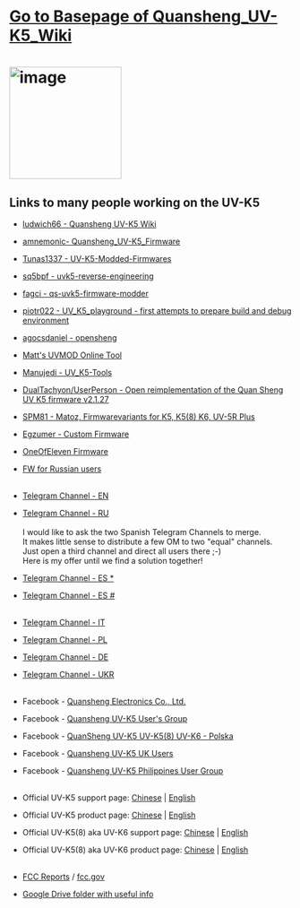 # [Go to Basepage of Quansheng_UV-K5_Wiki](https://github.com/ludwich66/Quansheng_UV-K5_Wiki/wiki)

# [<img width="200" alt="image" src="https://github.com/ludwich66/Quansheng_UV-K5_Wiki/assets/12202733/19823838-7a3f-4ba4-b943-df7f01d16527">](https://github.com/ludwich66/Quansheng_UV-K5_Wiki/wiki)

 
## Links to many people working on the UV-K5
* [ludwich66 - Quansheng UV-K5 Wiki](https://github.com/ludwich66/Quansheng_UV-K5_Wiki/wiki)
* [amnemonic- Quansheng_UV-K5_Firmware](https://github.com/amnemonic/Quansheng_UV-K5_Firmware)
* [Tunas1337 - UV-K5-Modded-Firmwares](https://github.com/Tunas1337/UV-K5-Modded-Firmwares)
* [sq5bpf - uvk5-reverse-engineering](https://github.com/sq5bpf/uvk5-reverse-engineering)
* [fagci - qs-uvk5-firmware-modder](https://github.com/fagci/qs-uvk5-firmware-modder)
* [piotr022 - UV_K5_playground - first attempts to prepare build and debug environment](https://github.com/piotr022/UV_K5_playground)
* [agocsdaniel - opensheng](https://github.com/agocsdaniel/opensheng)
* [Matt's UVMOD Online Tool](https://whosmatt.github.io/uvmod/)
* [Manujedi - UV_K5-Tools](https://github.com/manujedi/UV_K5-Tools/tree/main/TutOnlineEnv)
* [DualTachyon/UserPerson - Open reimplementation of the Quan Sheng UV K5 firmware v2.1.27](https://github.com/DualTachyon/uv-k5-firmware)
* [SPM81 - Matoz, Firmwarevariants for K5, K5(8) K6, UV-5R Plus](https://github.com/spm81/Quansheng_UV-K5)
* [Egzumer - Custom Firmware](https://github.com/egzumer/uv-k5-firmware-custom)

* [OneOfEleven Firmware](https://github.com/OneOfEleven/uv-k5-firmware-custom)
* [FW for Russian users](https://github.com/rebezhir/openquack)
  <Br><Br>
* [Telegram Channel - EN](https://t.me/quansheng_uvk5_en)
* [Telegram Channel - RU](https://t.me/uv_k5)<br><br>
  I would like to ask the two Spanish Telegram Channels to merge. <br>
  It makes little sense to distribute a few OM to two "equal" channels. <br>
  Just open a third channel and direct all users there ;-)<br>
  Here is my offer until we find a solution together!<Br>
* [Telegram Channel - ES *](https://t.me/QuanShengES)
* [Telegram Channel - ES #](https://t.me/Quansenguvk5)<br><br>
* [Telegram Channel - IT](https://t.me/+W31XPFpurWk0NzM0)
* [Telegram Channel - PL](https://t.me/uvk5_pl)
* [Telegram Channel - DE](https://t.me/quanshenguv5kde)
* [Telegram Channel - UKR](https://t.me/radioamators/38782)<Br><Br>
* Facebook - [Quansheng Electronics Co., Ltd.](https://www.facebook.com/QuanshengRadios/)
* Facebook - [Quansheng UV-K5 User's Group](https://www.facebook.com/groups/229333669483573/)
* Facebook - [QuanSheng UV-K5 UV-K5(8) UV-K6 - Polska](https://www.facebook.com/groups/205485455659292/)
* Facebook - [Quansheng UV-K5 UK Users](https://www.facebook.com/groups/2291286734508728/)
* Facebook - [Quansheng UV-K5 Philippines User Group](https://www.facebook.com/groups/678587170703812/)<Br><Br>

* Official UV-K5 support page:              [Chinese](http://qsfj.com/support/downloads/3002) | [English](http://en.qsfj.com/support/downloads/3002)
* Official UV-K5 product page:              [Chinese](http://qsfj.com/products/3002)          | [English](http://en.qsfj.com/products/3002)
* Official UV-K5(8) aka UV-K6 support page: [Chinese](http://qsfj.com/support/downloads/3268) | [English](http://en.qsfj.com/support/downloads/3268)
* Official UV-K5(8) aka UV-K6 product page: [Chinese](http://qsfj.com/products/3268)          | [English](http://en.qsfj.com/products/3268)
<Br><Br>
* [FCC Reports](https://fcc.id/XBPUV-K5) / [fcc.gov](https://apps.fcc.gov/oetcf/eas/reports/ViewExhibitReport.cfm?mode=Exhibits&RequestTimeout=500&calledFromFrame=Y&application_id=8sqkxgC%2F1cYNHF0lGkSAwA%3D%3D&fcc_id=XBPUV-K5)
* [Google Drive folder with useful info](https://drive.google.com/drive/folders/1NmcPb5yl5jnz7uWBO-c4B89XYL5AZeHw)

